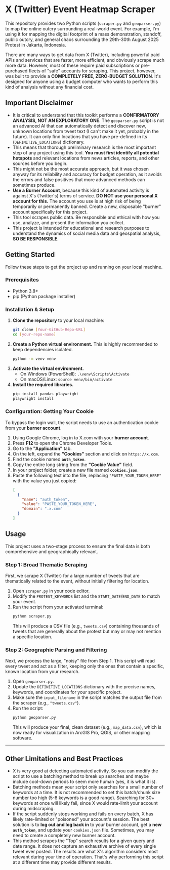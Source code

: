 # X (Twitter) Event Heatmap Scraper

This repository provides two Python scripts (`scraper.py` and `geoparser.py`) to map the online outcry surrounding a real-world event. For example, I'm using it for mapping the digital footprint of a mass demonstration, standoff, public outcry, and general chaos surrounding the 29th-30th August 2025 Protest in Jakarta, Indonesia.

There are many ways to get data from X (Twitter), including powerful paid APIs and services that are faster, more efficient, and obviously scrape much more data. However, most of these require paid subscriptions or pre-purchased fleets of "safe" accounts for scraping. This project, however, was built to provide a **COMPLETELY FREE, ZERO-BUDGET SOLUTION**. It's designed for anyone using a budget computer who wants to perform this kind of analysis without any financial cost.

## Important Disclaimer
  * It is critical to understand that this toolkit performs a **CONFIRMATORY ANALYSIS, NOT AN EXPLORATORY ONE**. The `geoparser.py` script is not an advanced AI that can automatically detect and discover new, unknown locations from tweet text (I can't make it yet, probably in the future). It can only find locations that you have pre-defined in its (`DEFINITIVE_LOCATIONS`) dictionary. 
 * This means that thorough preliminary research is the most important step of any project using this tool. **You must first identify all potential hotspots** and relevant locations from news articles, reports, and other sources before you begin.
 * This might not be the most accurate approach, but it was chosen anyway for its reliability and accuracy for budget operation, as it avoids the errors and false positives that more advanced methods can sometimes produce.
  * **Use a Burner Account**, because this kind of automated activity is against X's (Twitter's) terms of service. **DO NOT use your personal X account for this.** The account you use is at high risk of being temporarily or permanently banned. Create a new, disposable "burner" account specifically for this project.
  * This tool scrapes public data. Be responsible and ethical with how you use, analyze, and present the information you collect.
  * This project is intended for educational and research purposes to understand the dynamics of social media data and geospatial analysis, **SO BE RESPONSIBLE**.

## Getting Started

Follow these steps to get the project up and running on your local machine.

### Prerequisites

  * Python 3.8+
  * pip (Python package installer)

### Installation & Setup

1.  **Clone the repository** to your local machine:
    ```sh
    git clone [Your-GitHub-Repo-URL]
    cd [your-repo-name]
    ```
2.  **Create a Python virtual environment.** This is highly recommended to keep dependencies isolated.
    ```sh
    python -m venv venv
    ```
3.  **Activate the virtual environment.**
      * On Windows (PowerShell): `.\venv\Scripts\Activate`
      * On macOS/Linux: `source venv/bin/activate`
4.  **Install the required libraries.**
    ```sh
    pip install pandas playwright
    playwright install
    ```

### Configuration: Getting Your Cookie

To bypass the login wall, the script needs to use an authentication cookie from your **burner account**.

1.  Using Google Chrome, log in to X.com with your **burner account**.
2.  Press **F12** to open the Chrome Developer Tools.
3.  Go to the **"Application"** tab.
4.  On the left, expand the **"Cookies"** section and click on `https://x.com`.
5.  Find the cookie named **`auth_token`**.
6.  Copy the entire long string from the **"Cookie Value"** field.
7.  In your project folder, create a new file named **`cookies.json`**.
8.  Paste the following text into the file, replacing `"PASTE_YOUR_TOKEN_HERE"` with the value you just copied:
    ```json
    [
      {
        "name": "auth_token",
        "value": "PASTE_YOUR_TOKEN_HERE",
        "domain": ".x.com"
      }
    ]
    ```
## Usage

This project uses a two-stage process to ensure the final data is both comprehensive and geographically relevant.

### Step 1: Broad Thematic Scraping

First, we scrape X (Twitter) for a large number of tweets that are thematically related to the event, without initially filtering for location.

1.  Open `scraper.py` in your code editor.
2.  Modify the `PROTEST_KEYWORDS` list and the `START_DATE`/`END_DATE` to match your event.
3.  Run the script from your activated terminal:
    ```sh
    python scraper.py
    ```
    This will produce a CSV file (e.g., `tweets.csv`) containing thousands of tweets that are generally about the protest but may or may not mention a specific location.

### Step 2: Geographic Parsing and Filtering

Next, we process the large, "noisy" file from Step 1. This script will read every tweet and act as a filter, keeping only the ones that contain a specific, known location from your research.

1.  Open `geoparser.py`.
2.  Update the `DEFINITIVE_LOCATIONS` dictionary with the precise names, keywords, and coordinates for your specific project.
3.  Make sure the `input_filename` in the script matches the output file from the scraper (e.g., `"tweets.csv"`).
4.  Run the script:
    ```sh
    python geoparser.py
    ```
    This will produce your final, clean dataset (e.g., `map_data.csv`), which is now ready for visualization in ArcGIS Pro, QGIS, or other mapping software.

-----

## Other Limitations and Best Practices

  * X is very good at detecting automated activity. So you can modify the script to use a batching method to break up searches and maybe include cool-down periods to seem more human (yes, it is what it is).
  * Batching methods mean your script only searches for a small number of keywords at a time. It is not recommended to set this batch/chunk size number too high (5-8 keywords is a good range). Searching for 30+ keywords at once will likely fail, since X would rate-limit your account during midscraping.
  * If the script suddenly stops working and fails on every batch, X has likely rate-limited or "poisoned" your account's session. The best solution is to **log out and log back in** to your burner account, get a **new `auth_token`**, and update your `cookies.json` file. Sometimes, you may need to create a completely new burner account.
  * This method scrapes the "Top" search results for a given query and date range. It does not capture an exhaustive archive of every single tweet ever posted. The results are what X's algorithm considers most relevant during your time of operation. That's why performing this script at a different time may provide different results.
